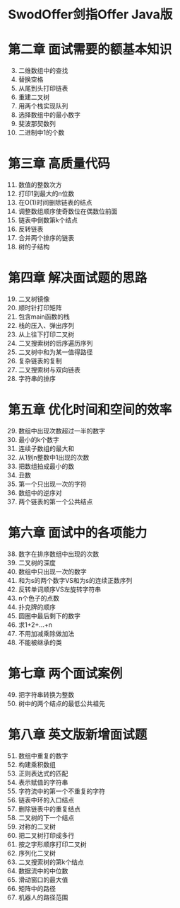 # SwodOffer剑指Offer Java版

# 第二章 面试需要的额基本知识

3. 二维数组中的查找
4. 替换空格
5. 从尾到头打印链表
6. 重建二叉树
7. 用两个栈实现队列
8. 选择数组中的最小数字
9. 斐波那契数列
10. 二进制中1的个数

# 第三章 高质量代码

11. 数值的整数次方
12. 打印1到最大的n位数
13. 在O(1)时间删除链表的结点
14. 调整数组顺序使奇数位在偶数位前面
15. 链表中倒数第k个结点
16. 反转链表
17. 合并两个排序的链表
18. 树的子结构

# 第四章 解决面试题的思路

19. 二叉树镜像
20. 顺时针打印矩阵
21. 包含main函数的栈
22. 栈的压入、弹出序列
23. 从上往下打印二叉树
24. 二叉搜索树的后序遍历序列
25. 二叉树中和为某一值得路径
26. 复杂链表的复制
27. 二叉搜索树与双向链表
28. 字符串的排序

# 第五章 优化时间和空间的效率

29. 数组中出现次数超过一半的数字
30. 最小的k个数字
31. 连续子数组的最大和
32. 从1到n整数中1出现的次数
33. 把数组拍成最小的数
34. 丑数
35. 第一个只出现一次的字符
36. 数组中的逆序对
37. 两个链表的第一个公共结点

# 第六章 面试中的各项能力

38. 数字在排序数组中出现的次数
39. 二叉树的深度
40. 数组中只出现一次的数字
41. 和为s的两个数字VS和为s的连续正数序列
42. 反转单词顺序VS左旋转字符串
43. n个色子的点数
44. 扑克牌的顺序
45. 圆圈中最后剩下的数字
46. 求1+2+...+n
47. 不用加减乘除做加法
48. 不能被继承的类

# 第七章 两个面试案例

49. 把字符串转换为整数
50. 树中的两个结点的最低公共祖先

# 第八章 英文版新增面试题

51. 数组中重复的数字
52. 构建乘积数组
53. 正则表达式的匹配
54. 表示赋值的字符串
55. 字符流中的第一个不重复的字符
56. 链表中环的入口结点
57. 删除链表中的重复结点
58. 二叉树的下一个结点
59. 对称的二叉树
60. 把二叉树打印成多行
61. 按之字形顺序打印二叉树
62. 序列化二叉树
63. 二叉搜索树的第k个结点
64. 数据流中的中位数
65. 滑动窗口的最大值
66. 矩阵中的路径
67. 机器人的路径范围

